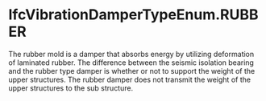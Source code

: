 IfcVibrationDamperTypeEnum.RUBBER
=================================
The rubber mold is a damper that absorbs energy by utilizing deformation of
laminated rubber. The difference between the seismic isolation bearing and the
rubber type damper is whether or not to support the weight of the upper
structures. The rubber damper does not transmit the weight of the upper
structures to the sub structure.


